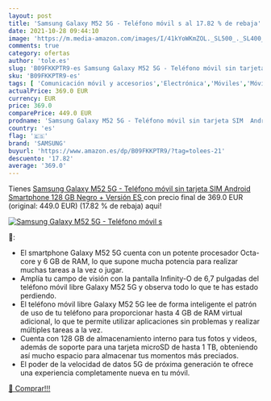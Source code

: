 ```yaml
---
layout: post
title: 'Samsung Galaxy M52 5G - Teléfono móvil s al 17.82 % de rebaja'
date: 2021-10-28 09:44:10
image: 'https://m.media-amazon.com/images/I/41kYoWKmZOL._SL500_._SL400_.jpg'
comments: true
category: ofertas
author: 'tole.es'
slug: 'B09FKKPTR9-es Samsung Galaxy M52 5G - Teléfono móvil sin tarjeta SIM...'
sku: 'B09FKKPTR9-es'
tags: [ 'Comunicación móvil y accesorios','Electrónica','Móviles','Móviles y smartphones libres','android','samsung', ]
actualPrice: 369.0 EUR
currency: EUR
price: 369.0
comparePrice: 449.0 EUR
prodname: 'Samsung Galaxy M52 5G - Teléfono móvil sin tarjeta SIM  Android  Smartphone  128 GB  Negro +  Versión ES '
country: 'es'
flag: '🇪🇸'
brand: 'SAMSUNG'
buyurl: 'https://www.amazon.es/dp/B09FKKPTR9/?tag=tolees-21'
descuento: '17.82'
average: '369.0'
---
```


Tienes [Samsung Galaxy M52 5G - Teléfono móvil sin tarjeta SIM  Android  Smartphone  128 GB  Negro +  Versión ES ](https://www.amazon.es/dp/B09FKKPTR9/?tag=tolees-21) con precio final de  369.0 EUR (original: 449.0 EUR) (17.82 %  de rebaja) aqui!

[![Samsung Galaxy M52 5G - Teléfono móvil s](https://m.media-amazon.com/images/I/41kYoWKmZOL._SL500_._SL400_.jpg)](https://www.amazon.es/dp/B09FKKPTR9/?tag=tolees-21)

🔎:

- El smartphone Galaxy M52 5G cuenta con un potente procesador Octa-core y 6 GB de RAM, lo que supone mucha potencia para realizar muchas tareas a la vez o jugar.
- Amplía tu campo de visión con la pantalla Infinity-O de 6,7 pulgadas del teléfono móvil libre Galaxy M52 5G y observa todo lo que te has estado perdiendo.
- El teléfono móvil libre Galaxy M52 5G lee de forma inteligente el patrón de uso de tu teléfono para proporcionar hasta 4 GB de RAM virtual adicional, lo que te permite utilizar aplicaciones sin problemas y realizar múltiples tareas a la vez.
- Cuenta con 128 GB de almacenamiento interno para tus fotos y videos, además de soporte para una tarjeta microSD de hasta 1 TB, obteniendo así mucho espacio para almacenar tus momentos más preciados.
- El poder de la velocidad de datos 5G de próxima generación te ofrece una experiencia completamente nueva en tu móvil.

[🛒 Comprar!!!](https://www.amazon.es/dp/B09FKKPTR9/?tag=tolees-21)
